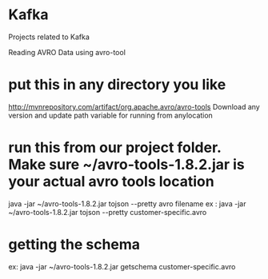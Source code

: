 # Kafka
Projects related to Kafka


Reading AVRO Data using avro-tool

# put this in any directory you like
http://mvnrepository.com/artifact/org.apache.avro/avro-tools
Download any version and update path variable for running from anylocation

# run this from our project folder. Make sure ~/avro-tools-1.8.2.jar is your actual avro tools location
java -jar ~/avro-tools-1.8.2.jar tojson --pretty avro filename
ex : java -jar ~/avro-tools-1.8.2.jar tojson --pretty customer-specific.avro 

# getting the schema
ex: java -jar ~/avro-tools-1.8.2.jar getschema customer-specific.avro 
